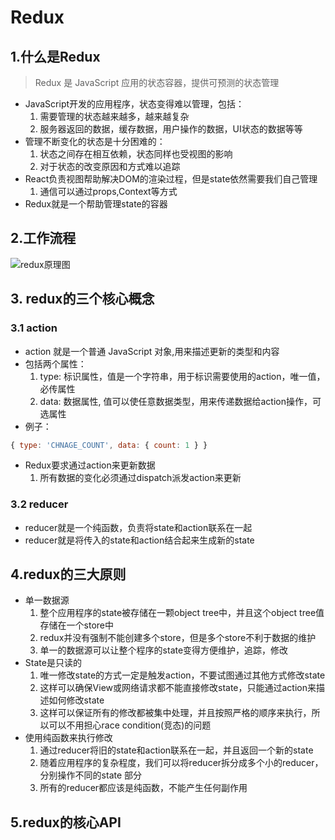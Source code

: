 # Redux

## 1.什么是Redux

> Redux 是 JavaScript 应用的状态容器，提供可预测的状态管理


- JavaScript开发的应用程序，状态变得难以管理，包括：
	1. 需要管理的状态越来越多，越来越复杂
	2. 服务器返回的数据，缓存数据，用户操作的数据，UI状态的数据等等
- 管理不断变化的状态是十分困难的：
	1. 状态之间存在相互依赖，状态同样也受视图的影响
	2. 对于状态的改变原因和方式难以追踪
- React负责视图帮助解决DOM的渲染过程，但是state依然需要我们自己管理
	1. 通信可以通过props,Context等方式
- Redux就是一个帮助管理state的容器

## 2.工作流程

![redux原理图](https://s2.loli.net/2021/12/29/sCOwjS9xgP7AifU.png)

## 3. redux的三个核心概念

### 3.1 action 

- action 就是一个普通 JavaScript 对象,用来描述更新的类型和内容
- 包括两个属性：
	1. type: 标识属性，值是一个字符串，用于标识需要使用的action，唯一值，必传属性
	2. data: 数据属性, 值可以使任意数据类型，用来传递数据给action操作，可选属性
-   例子：

```JavaScript
{ type: 'CHNAGE_COUNT', data: { count: 1 } }

```


- Redux要求通过action来更新数据
	1. 所有数据的变化必须通过dispatch派发action来更新

### 3.2 reducer

- reducer就是一个纯函数，负责将state和action联系在一起
- reducer就是将传入的state和action结合起来生成新的state
## 4.redux的三大原则
- 单一数据源
	1. 整个应用程序的state被存储在一颗object tree中，并且这个object tree值存储在一个store中
	2. redux并没有强制不能创建多个store，但是多个store不利于数据的维护
	3. 单一的数据源可以让整个程序的state变得方便维护，追踪，修改
- State是只读的
	1. 唯一修改state的方式一定是触发action，不要试图通过其他方式修改state
	2. 这样可以确保View或网络请求都不能直接修改state，只能通过action来描述如何修改state
	3. 这样可以保证所有的修改都被集中处理，并且按照严格的顺序来执行，所以可以不用担心race condition(竞态)的问题
- 使用纯函数来执行修改
	1. 通过reducer将旧的state和action联系在一起，并且返回一个新的state
	2. 随着应用程序的复杂程度，我们可以将reducer拆分成多个小的reducer，分别操作不同的state 部分
	3. 所有的reducer都应该是纯函数，不能产生任何副作用

## 5.redux的核心API



